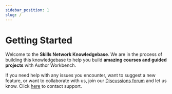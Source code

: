 ```yaml
---
sidebar_position: 1
slug: /
---
```


# Getting Started

Welcome to the **Skills Network Knowledgebase**. We are in the process of building this knowledgebase to help you build **amazing courses and guided projects** with Author Workbench.

If you need help with any issues you encounter, want to suggest a new feature, or want to collaborate with us, join our
[Discussions forum](https://github.com/ibm-skills-network/author-workbench-knowledgebase/discussions) and let us know.
Click [here](https://github.com/ibm-skills-network/author-workbench-knowledgebase/discussions/new?category=help) to contact support.

